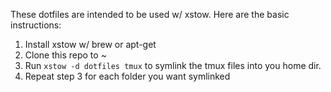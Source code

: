 These dotfiles are intended to be used w/ xstow. Here are the basic instructions:

1. Install xstow w/ brew or apt-get
2. Clone this repo to ~
3. Run `xstow -d dotfiles tmux` to symlink the tmux files into you home dir.
4. Repeat step 3 for each folder you want symlinked
